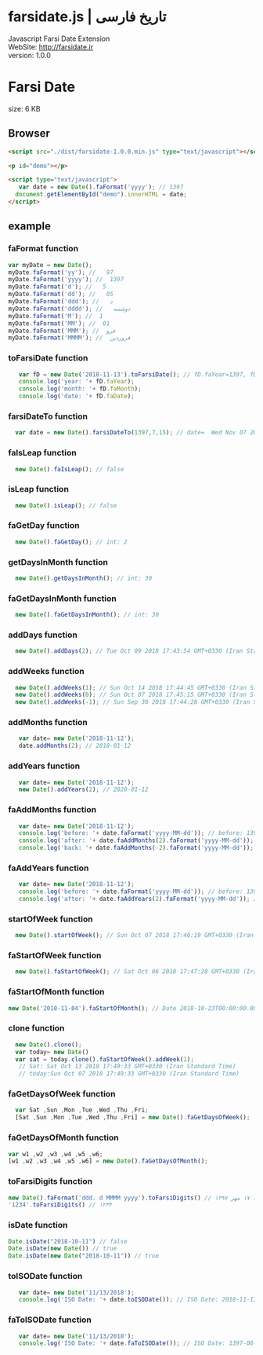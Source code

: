 # farsidate.js | تاریخ فارسی
Javascript Farsi Date Extension
<br />
WebSite: http://farsidate.ir
<br />
version: 1.0.0


Farsi Date
==============
size: 6 KB 

## Browser

```html
<script src="./dist/farsidate-1.0.0.min.js" type="text/javascript"></script>

<p id="demo"></p>

<script type="text/javascript">
   var date = new Date().faFormat('yyyy'); // 1397 
  document.getElementById("demo").innerHTML = date;
</script>

```

## example
### faFormat function
```javascript
var myDate = new Date();
myDate.faFormat('yy'); //   97
myDate.faFormat('yyyy'); //  1397
myDate.faFormat('d'); //   5
myDate.faFormat('dd'); //   05
myDate.faFormat('ddd'); //   د
myDate.faFormat('dddd'); //   دوشنبه
myDate.faFormat('M'); //  1
myDate.faFormat('MM'); //  01
myDate.faFormat('MMM'); //  فرو
myDate.faFormat('MMMM'); //  فروردین
```
### toFarsiDate function
```javascript
   var fD = new Date('2018-11-13').toFarsiDate(); // fD.faYear=1397, fD.faMonth= 8, fD.faDate= 222
   console.log('year: '+ fD.faYear);
   console.log('month: '+ fD.faMonth);
   console.log('date: '+ fD.faDate);
```
### farsiDateTo function
```javascript
  var date = new Date().farsiDateTo(1397,7,15); // date=  Wed Nov 07 2018 17:39:44 GMT+0330 (Iran Standard Time)
```
### faIsLeap function
```javascript
  new Date().faIsLeap(); // false
```
### isLeap function
```javascript
  new Date().isLeap(); // false
```
### faGetDay function
```javascript
  new Date().faGetDay(); // int: 2
```

### getDaysInMonth function
```javascript
  new Date().getDaysInMonth(); // int: 30
```

### faGetDaysInMonth function
```javascript
  new Date().faGetDaysInMonth(); // int: 30
```

### addDays function
```javascript
  new Date().addDays(2); // Tue Oct 09 2018 17:43:54 GMT+0330 (Iran Standard Time)
```

### addWeeks function
```javascript
  new Date().addWeeks(1); // Sun Oct 14 2018 17:44:45 GMT+0330 (Iran Standard Time)
  new Date().addWeeks(0); // Sun Oct 07 2018 17:45:15 GMT+0330 (Iran Standard Time)
  new Date().addWeeks(-1); // Sun Sep 30 2018 17:44:28 GMT+0330 (Iran Standard Time)
```
### addMonths function
```javascript
   var date= new Date('2018-11-12');
   date.addMonths(2); // 2018-01-12
```

### addYears function
```javascript
   var date= new Date('2018-11-12');
   new Date().addYears(2); // 2020-01-12
```
### faAddMonths function
```javascript
   var date= new Date('2018-11-12');
   console.log('before: '+ date.faFormat('yyyy-MM-dd')); // before: 1397-08-21
   console.log('after: '+ date.faAddMonths(2).faFormat('yyyy-MM-dd')); // after: 1397-10-21
   console.log('back: '+ date.faAddMonths(-2).faFormat('yyyy-MM-dd')); // back: 1397-08-21
```

### faAddYears function
```javascript
   var date= new Date('2018-11-12');
   console.log('before: '+ date.faFormat('yyyy-MM-dd')); // before: 1397-08-21
   console.log('after: '+ date.faAddYears(2).faFormat('yyyy-MM-dd')); // after: 1399-08-21
```

### startOfWeek function
```javascript
  new Date().startOfWeek(); // Sun Oct 07 2018 17:46:19 GMT+0330 (Iran Standard Time)
```
### faStartOfWeek function
```javascript
  new Date().faStartOfWeek(); // Sat Oct 06 2018 17:47:28 GMT+0330 (Iran Standard Time)
```

### faStartOfMonth function
```javascript
new Date('2018-11-04').faStartOfMonth(); // Date 2018-10-23T00:00:00.000Z
```

### clone function
```javascript
  new Date().clone(); 
  var today= new Date()
  var sat = today.clone().faStartOfWeek().addWeek(1);
   // Sat: Sat Oct 13 2018 17:49:33 GMT+0330 (Iran Standard Time)
   // today:Sun Oct 07 2018 17:49:33 GMT+0330 (Iran Standard Time)
```
### faGetDaysOfWeek function
```javascript
  var Sat ,Sun ,Mon ,Tue ,Wed ,Thu ,Fri;
  [Sat ,Sun ,Mon ,Tue ,Wed ,Thu ,Fri] = new Date().faGetDaysOfWeek(); 
```
### faGetDaysOfMonth function
```javascript
var w1 ,w2 ,w3 ,w4 ,w5 ,w6;
[w1 ,w2 ,w3 ,w4 ,w5 ,w6] = new Date().faGetDaysOfMonth();
```

### toFarsiDigits function
```javascript
new Date().faFormat('ddd. d MMMM yyyy').toFarsiDigits() // س. ۱۷ مهر ۱۳۹۷ 
'1234'.toFarsiDigits() // ۱۲۳۴
```
### isDate function
```javascript
Date.isDate("2018-10-11") // false 
Date.isDate(new Date()) // true 
Date.isDate(new Date("2018-10-11")) // true
```
### toISODate function
```javascript
   var date= new Date('11/13/2018');
   console.log('ISO Date: '+ date.toISODate()); // ISO Date: 2018-11-13
```
### faToISODate function
```javascript
   var date= new Date('11/13/2018');
   console.log('ISO Date: '+ date.faToISODate()); // ISO Date: 1397-08-22
```







